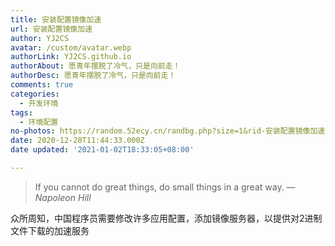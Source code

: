 ```yaml
---
title: 安装配置镜像加速
url: 安装配置镜像加速
author: YJ2CS
avatar: /custom/avatar.webp
authorLink: YJ2CS.github.io
authorAbout: 愿青年摆脱了冷气，只是向前走！
authorDesc: 愿青年摆脱了冷气，只是向前走！
comments: true
categories:
  - 开发环境
tags:
  - 环境配置
no-photos: https://random.52ecy.cn/randbg.php?size=1&rid-安装配置镜像加速
date: 2020-12-28T11:44:33.000Z
date updated: '2021-01-02T18:33:05+08:00'

---
```


> If you cannot do great things, do small things in a great way.
> — <cite>Napoleon Hill</cite>

众所周知，中国程序员需要修改许多应用配置，添加镜像服务器，以提供对2进制文件下载的加速服务
